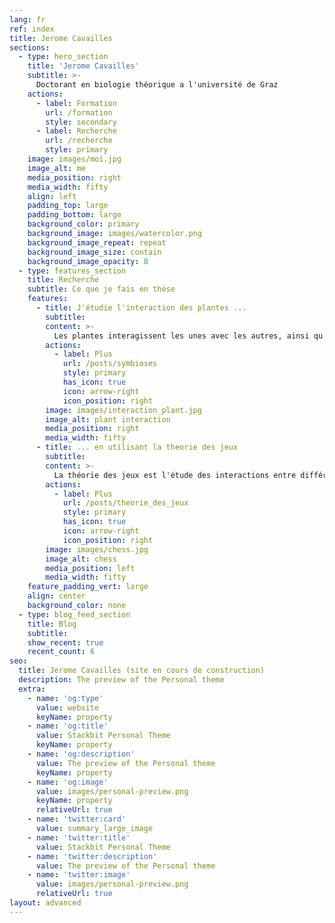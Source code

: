 ```yaml
---
lang: fr
ref: index
title: Jerome Cavailles 
sections:
  - type: hero_section
    title: 'Jerome Cavailles'
    subtitle: >- 
      Doctorant en biologie théorique a l'université de Graz
    actions:
      - label: Formation
        url: /formation
        style: secondary
      - label: Recherche
        url: /recherche
        style: primary
    image: images/moi.jpg
    image_alt: me
    media_position: right
    media_width: fifty
    align: left
    padding_top: large
    padding_bottom: large
    background_color: primary
    background_image: images/watercolor.png
    background_image_repeat: repeat
    background_image_size: contain
    background_image_opacity: 8
  - type: features_section
    title: Recherche
    subtitle: Ce que je fais en thèse
    features:
      - title: J'étudie l'interaction des plantes ...
        subtitle:
        content: >-
          Les plantes interagissent les unes avec les autres, ainsi qu'avec les micro-organismes tels que les bactéries et les champignons.
        actions:
          - label: Plus
            url: /posts/symbioses
            style: primary
            has_icon: true
            icon: arrow-right
            icon_position: right
        image: images/interaction_plant.jpg
        image_alt: plant interaction
        media_position: right
        media_width: fifty
      - title: ... en utilisant la theorie des jeux
        subtitle: 
        content: >-
          La théorie des jeux est l'étude des interactions entre différents agents. En ce qui me concerne, les agents sont des plantes, des animaux ou d’autres organismes vivants. Cependant, la théorie des jeux peut également être utilisée pour modéliser les interactions entre les humains, les institutions, les ordinateurs, etc.
        actions:
          - label: Plus
            url: /posts/theorie_des_jeux
            style: primary
            has_icon: true
            icon: arrow-right
            icon_position: right
        image: images/chess.jpg
        image_alt: chess
        media_position: left
        media_width: fifty
    feature_padding_vert: large
    align: center
    background_color: none
  - type: blog_feed_section
    title: Blog
    subtitle:
    show_recent: true
    recent_count: 6
seo:
  title: Jerome Cavailles (site en cours de construction)
  description: The preview of the Personal theme
  extra:
    - name: 'og:type'
      value: website
      keyName: property
    - name: 'og:title'
      value: Stackbit Personal Theme
      keyName: property
    - name: 'og:description'
      value: The preview of the Personal theme
      keyName: property
    - name: 'og:image'
      value: images/personal-preview.png
      keyName: property
      relativeUrl: true
    - name: 'twitter:card'
      value: summary_large_image
    - name: 'twitter:title'
      value: Stackbit Personal Theme
    - name: 'twitter:description'
      value: The preview of the Personal theme
    - name: 'twitter:image'
      value: images/personal-preview.png
      relativeUrl: true
layout: advanced
---
```

